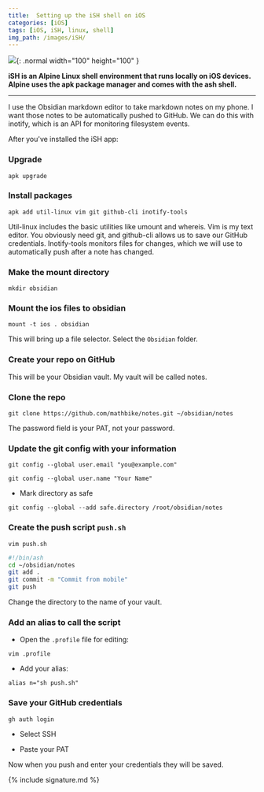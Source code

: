 ```yaml
---
title:  Setting up the iSH shell on iOS
categories: [iOS]
tags: [iOS, iSH, linux, shell]
img_path: /images/iSH/
---
```


<img src="iSH_icon.png">{: .normal width="100" height="100" }

**iSH is an Alpine Linux shell environment that runs locally on iOS devices.  Alpine uses the apk package manager and comes with the ash shell.**

---

I use the Obsidian markdown editor to take markdown notes on my phone.  I want those notes to be automatically pushed to GitHub.  We can do this with inotify, which is an API for monitoring filesystem events.

After you've installed the iSH app:

### Upgrade

```terminal
apk upgrade
```

### Install packages

```terminal
apk add util-linux vim git github-cli inotify-tools
```

Util-linux includes the basic utilities like umount and whereis.  Vim is my text editor.  You obviously need git, and github-cli allows us to save our GitHub credentials.  Inotify-tools monitors files for changes, which we will use to automatically push after a note has changed.

### Make the mount directory

```terminal
mkdir obsidian
```

### Mount the ios files to obsidian

```terminal
mount -t ios . obsidian
```

This will bring up a file selector.  Select the `Obsidian` folder.

### Create your repo on GitHub

This will be your Obsidian vault.  My vault will be called notes.

### Clone the repo

```terminal
git clone https://github.com/mathbike/notes.git ~/obsidian/notes
```

The password field is your PAT, not your password.

### Update the git config with your information

```terminal
git config --global user.email "you@example.com"
```

```terminal
git config --global user.name "Your Name"
```

- Mark directory as safe

```terminal
git config --global --add safe.directory /root/obsidian/notes
```

### Create the push script `push.sh`

`vim push.sh`

```sh
#!/bin/ash
cd ~/obsidian/notes
git add .
git commit -m "Commit from mobile"
git push
```

Change the directory to the name of your vault.

### Add an alias to call the script

- Open the `.profile` file for editing:

```terminal
vim .profile
```

- Add your alias:

```profile
alias n="sh push.sh"
```

### Save your GitHub credentials

```terminal
gh auth login
```

- Select SSH

- Paste your PAT

Now when you push and enter your credentials they will be saved.

{% include signature.md %}